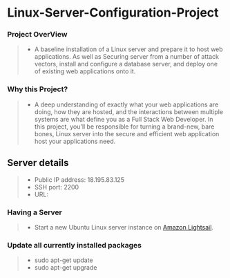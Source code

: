 # Linux-Server-Configuration-Project

### Project OverView
> * A baseline installation of a Linux server and prepare it to host  web applications. As well as Securing server from a number of attack vectors, install and configure a database server, and deploy one of existing web applications onto it.

### Why this Project?
> * A deep understanding of exactly what your web applications are doing, how they are hosted, and the interactions between multiple systems are what define you as a Full Stack Web Developer. In this project, you’ll be responsible for turning a brand-new, bare bones, Linux server into the secure and efficient web application host your applications need.

## Server details
   > * Public IP address: 18.195.83.125      
   > * SSH port: 2200                                 
   > * URL:

### Having a Server
> * Start a new Ubuntu Linux server instance on [Amazon Lightsail](https://lightsail.aws.amazon.com/).


### Update all currently installed packages

  > *  sudo apt-get update
  > *  sudo apt-get upgrade
